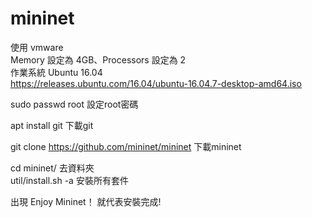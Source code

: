 # mininet
使用 vmware\
Memory 設定為 4GB、Processors 設定為 2\
作業系統 Ubuntu 16.04\
https://releases.ubuntu.com/16.04/ubuntu-16.04.7-desktop-amd64.iso

sudo passwd root  設定root密碼

apt install git  下載git

git clone https://github.com/mininet/mininet 下載mininet

cd mininet/   去資料夾\
util/install.sh -a   安裝所有套件

出現 Enjoy Mininet！ 就代表安裝完成!
